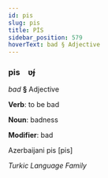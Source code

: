 ```yaml
---
id: pis
slug: pis
title: PİS
sidebar_position: 579
hoverText: bad § Adjective
---
```


### pis&emsp;<span kind="abugida">ʋ́ɟ</span>

*bad* **§** Adjective

**Verb**: to be bad

**Noun**: badness

**Modifier**: bad

Azerbaijani pis [pis]

*Turkic Language Family*